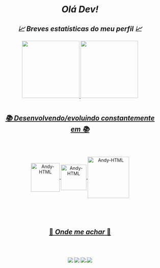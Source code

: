 ### <h1 align="center"><i>Olá Dev!</i></h1>
<div align="center">
  <h2 align="center"><i>📈 Breves estatísticas do meu perfil 📈</i></h2>
  <a href="https://github.com/Akame7Anderson">
  <img height="180px" src="https://github-readme-stats.vercel.app/api?username=Akame7Anderson&show_icons=true&theme=radical"/>
  <img height="180px" src="https://github-readme-stats.vercel.app/api/top-langs/?username=Akame7Anderson&layout=compact&theme=radical"/>
</div>

<div><br>
  <h2 align="center"><i>📚 Desenvolvendo/evoluindo constantemente em 📚</i></h2>
  <!--<img align="left" width="220px" height="180px" src="./images/cyber-02.png" alt=" coding"> -->
  <br><br>
  <p align="center">
    <img align="center" alt="Andy-HTML" heigth="80" width="90" src="https://img.shields.io/badge/HTML5-E34F26?style=for-the-badge&logo=html5&logoColor=white" />
    <img align="center" alt="Andy-HTML" heigth="70" width="80" src="https://img.shields.io/badge/CSS3-1572B6?style=for-the-badge&logo=css3&logoColor=white" />
    <img align="center" alt="Andy-HTML" heigth="120" width="130" src="https://img.shields.io/badge/JavaScript-F7DF1E?style=for-the-badge&logo=javascript&logoColor=black" />
  </p>
</div>
<br>
<br>
<br>
<div>
  <h2 align="center">💬 <i>Onde me achar</i> 💬</h2>
  <!--<img align="left" width="220px" height="180px" src="./images/cyber-02.png" alt=" coding"> -->
  <br><br>
  <p align="center"> 
    <a href="http://www.instagram.com/ander_petry/" target="_blank"><img align="center" src="https://img.shields.io/badge/Instagram-E4405F?logo=instagram&logoColor=white" target="_blank"></a>
    <a href="http://www.linkedin.com/in/anderson-petry-8114381a5/" target="_blank"><img align="center" src="https://img.shields.io/badge/LinkedIn-0077B5?logo=linkedin&logoColor=white" target="_blank"></a>
    <a href="https://img.shields.io/badge/akameyang-7289DA?logo=discord&logoColor=white" target="_blank"><img align="center" src="https://img.shields.io/badge/akameyang-7289DA?logo=discord&logoColor=white" target="_blank">      </a>
    <a href="https://wa.me/55997002614" target="_blank"><img align="center" src="https://img.shields.io/badge/WhatsApp-25D366?logo=whatsapp&logoColor=white" target="_blank"></a>
  </p>
</div>
